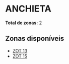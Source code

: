 # ANCHIETA

**Total de zonas:** 2

## Zonas disponíveis

- [ZOT 13](./zot-13.md)
- [ZOT 15](./zot-15.md)